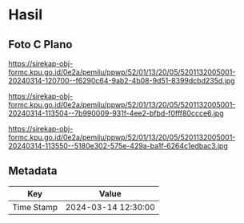 # Hasil

## Foto C Plano

https://sirekap-obj-formc.kpu.go.id/0e2a/pemilu/ppwp/52/01/13/20/05/5201132005001-20240314-120700--f6290c64-9ab2-4b08-9d51-8399dcbd235d.jpg

https://sirekap-obj-formc.kpu.go.id/0e2a/pemilu/ppwp/52/01/13/20/05/5201132005001-20240314-113504--7b990009-931f-4ee2-bfbd-f0fff80ccce6.jpg

https://sirekap-obj-formc.kpu.go.id/0e2a/pemilu/ppwp/52/01/13/20/05/5201132005001-20240314-113550--5180e302-575e-429a-ba1f-6264c1edbac3.jpg


## Metadata

| Key        | Value               |
| ---------- | ------------------- |
| Time Stamp | 2024-03-14 12:30:00 |



